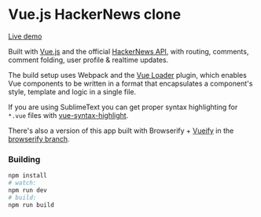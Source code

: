 # Vue.js HackerNews clone

[Live demo](http://vuejs.github.io/vue-hackernews/)

Built with [Vue.js](http://vuejs.org) and the official [HackerNews API](https://github.com/HackerNews/API), with routing, comments, comment folding, user profile & realtime updates.

The build setup uses Webpack and the [Vue Loader](https://github.com/vuejs/vue-loader) plugin, which enables Vue components to be written in a format that encapsulates a component's style, template and logic in a single file.

If you are using SublimeText you can get proper syntax highlighting for `*.vue` files with [vue-syntax-highlight](https://github.com/vuejs/vue-syntax-highlight).

There's also a version of this app built with Browserify + [Vueify](https://github.com/vuejs/vueify) in the [browserify branch](https://github.com/vuejs/vue-hackernews/tree/browserify).

### Building

``` bash
npm install
# watch:
npm run dev
# build:
npm run build
```

